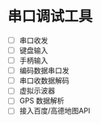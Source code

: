 # 串口调试工具
- [ ] 串口收发
- [ ] 键盘输入
- [ ] 手柄输入
- [ ] 编码数据串口发
- [ ] 串口收数据解码
- [ ] 虚拟示波器
- [ ] GPS 数据解析
- [ ] 接入百度/高德地图API